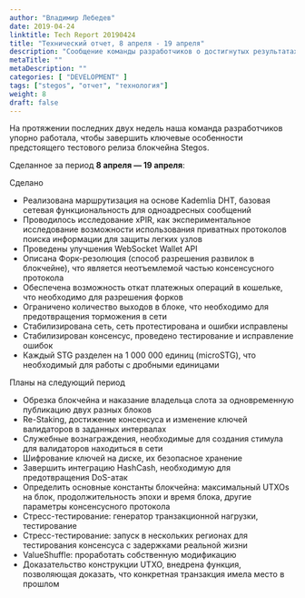```yaml
---
author: "Владимир Лебедев"
date: 2019-04-24
linktitle: Tech Report 20190424
title: "Технический отчет, 8 апреля - 19 апреля"
description: "Сообщение команды разработчиков о достигнутых результатах с прошлого отчета и анонсирование планов на следующий период."
metaTitle: ""
metaDescription: ""
categories: [ "DEVELOPMENT" ]
tags: ["stegos", "отчет", "технология"]
weight: 8
draft: false
---
```


На протяжении последних двух недель наша команда разработчиков упорно работала, чтобы завершить ключевые особенности предстоящего тестового релиза блокчейна Stegos.

Сделанное за период **8 апреля — 19 апреля**:

Сделано

 - Реализована маршрутизация на основе Kademlia DHT, базовая сетевая функциональность для одноадресных сообщений
 - Проводилось исследование xPIR, как экспериментальное исследование возможности использования приватных протоколов поиска информации для защиты легких узлов
 - Проведены улучшения WebSocket Wallet API
 - Описана Форк-резолюция (способ разрешения развилок в блокчейне), что является неотъемлемой частью консенсусного протокола
 - Обеспечена возможность откат платежных операций в кошельке, что необходимо для разрешения форков
 - Ограничено количество выходов в блоке, что необходимо для предотвращения торможения в сети
 - Стабилизирована сеть, сеть протестирована и ошибки исправлены
 - Стабилизирован консенсус, проведено тестирование и исправление ошибок
 - Каждый STG разделен на 1 000 000 единиц (microSTG), что необходимый для работы с дробными единицами

Планы на следующий период

 - Обрезка блокчейна и наказание владельца слота за одновременную публикацию двух разных блоков
 - Re-Staking, достижение консенсуса и изменение ключей валидаторов в заданных интервалах
 - Служебные вознаграждения, необходимые для создания стимула для валидаторов находиться в сети
 - Шифрование ключей на диске, их безопасное хранение
 - Завершить интеграцию HashCash, необходимую для предотвращения DoS-атак
 - Определить основные константы блокчейна: максимальный UTXOs на блок, продолжительность эпохи и время блока, другие параметры консенсусного протокола
 - Стресс-тестирование: генератор транзакционной нагрузки, тестирование
 - Стресс-тестирование: запуск в нескольких регионах для тестирования консенсуса с задержками реальной жизни
 - ValueShuffle: проработать собственную модификацию
 - Доказательство конструкции UTXO, внедрена функция, позволяющая доказать, что конкретная транзакция имела место в прошлом
